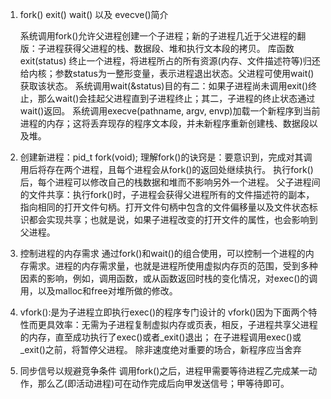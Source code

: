 1. fork() exit() wait() 以及 evecve()简介

	系统调用fork()允许父进程创建一个子进程；新的子进程几近于父进程的翻版：子进程获得父进程的栈、数据段、堆和执行文本段的拷贝。
	库函数exit(status) 终止一个进程，将进程所占的所有资源(内存、文件描述符等)归还给内核；参数status为一整形变量，表示进程退出状态。父进程可使用wait()获取该状态。
	系统调用wait(&status)目的有二：如果子进程尚未调用exit()终止，那么wait()会挂起父进程直到子进程终止；其二，子进程的终止状态通过wait()返回。
	系统调用execve(pathname, argv, envp)加载一个新程序到当前进程的内存；这将丢弃现存的程序文本段，并未新程序重新创建栈、数据段以及堆。

2. 创建新进程：pid_t fork(void);
	理解fork()的诀窍是：要意识到，完成对其调用后将存在两个进程，且每个进程会从fork()的返回处继续执行。
	执行fork()后，每个进程可以修改自己的栈数据和堆而不影响另外一个进程。
	父子进程间的文件共享：执行fork()时，子进程会获得父进程所有的文件描述符的副本，指向相同的打开文件句柄。打开文件句柄中包含的文件偏移量以及文件状态标识都会实现共享；也就是说，如果子进程改变的打开文件的属性，也会影响到父进程。
3. 控制进程的内存需求
	通过fork()和wait()的组合使用，可以控制一个进程的内存需求。进程的内存需求量，也就是进程所使用虚拟内存页的范围，受到多种因素的影响，例如，调用函数，或从函数返回时栈的变化情况，对exec()的调用，以及malloc和free对堆所做的修改。

4. vfork():是为子进程立即执行exec()的程序专门设计的
	vfork()因为下面两个特性而更具效率：无需为子进程复制虚拟内存或页表，相反，子进程共享父进程的内存，直至成功执行了exec()或者_exit()退出； 在子进程调用exec()或_exit()之前，将暂停父进程。
	除非速度绝对重要的场合，新程序应当舍弃

5. 同步信号以规避竞争条件
	调用fork()之后，进程甲需要等待进程乙完成某一动作，那么乙(即活动进程)可在动作完成后向甲发送信号；甲等待即可。